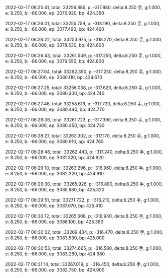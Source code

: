2022-02-17 06:25:41, total: 33256.885, p: -317.880, delta:8.250 手, g:1.000, e: 8.250, b: -66.000, ep: 3076.920, bp: 424.350

2022-02-17 06:26:01, total: 33255.759, p: -318.190, delta:8.250 手, g:1.000, e: 8.250, b: -66.000, ep: 3077.490, bp: 424.460

2022-02-17 06:26:22, total: 33253.975, p: -318.270, delta:8.250 手, g:1.000, e: 8.250, b: -66.000, ep: 3078.530, bp: 424.600

2022-02-17 06:26:43, total: 33261.549, p: -317.250, delta:8.250 手, g:1.000, e: 8.250, b: -66.000, ep: 3079.550, bp: 424.600

2022-02-17 06:27:04, total: 33262.390, p: -317.250, delta:8.250 手, g:1.000, e: 8.250, b: -66.000, ep: 3080.110, bp: 424.670

2022-02-17 06:27:25, total: 33256.038, p: -317.620, delta:8.250 手, g:1.000, e: 8.250, b: -66.000, ep: 3080.300, bp: 424.740

2022-02-17 06:27:46, total: 33258.616, p: -317.720, delta:8.250 手, g:1.000, e: 8.250, b: -66.000, ep: 3080.440, bp: 424.770

2022-02-17 06:28:06, total: 33261.723, p: -317.390, delta:8.250 手, g:1.000, e: 8.250, b: -66.000, ep: 3080.450, bp: 424.730

2022-02-17 06:28:27, total: 33263.302, p: -317.170, delta:8.250 手, g:1.000, e: 8.250, b: -66.000, ep: 3080.910, bp: 424.760

2022-02-17 06:28:48, total: 33262.443, p: -317.240, delta:8.250 手, g:1.000, e: 8.250, b: -66.000, ep: 3081.320, bp: 424.820

2022-02-17 06:29:10, total: 33263.296, p: -316.960, delta:8.250 手, g:1.000, e: 8.250, b: -66.000, ep: 3082.320, bp: 424.910

2022-02-17 06:29:30, total: 33265.926, p: -316.880, delta:8.250 手, g:1.000, e: 8.250, b: -66.000, ep: 3085.680, bp: 425.320

2022-02-17 06:29:51, total: 33271.722, p: -316.210, delta:8.250 手, g:1.000, e: 8.250, b: -66.000, ep: 3087.070, bp: 425.410

2022-02-17 06:30:12, total: 33265.608, p: -316.940, delta:8.250 手, g:1.000, e: 8.250, b: -66.000, ep: 3086.100, bp: 425.380

2022-02-17 06:30:32, total: 33269.434, p: -316.470, delta:8.250 手, g:1.000, e: 8.250, b: -66.000, ep: 3083.530, bp: 425.000

2022-02-17 06:30:53, total: 33274.665, p: -316.580, delta:8.250 手, g:1.000, e: 8.250, b: -66.000, ep: 3083.260, bp: 424.980

2022-02-17 06:31:14, total: 33267.019, p: -316.450, delta:8.250 手, g:1.000, e: 8.250, b: -66.000, ep: 3082.750, bp: 424.900